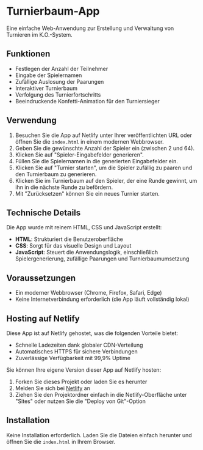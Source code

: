 # Turnierbaum-App

Eine einfache Web-Anwendung zur Erstellung und Verwaltung von Turnieren im K.O.-System.

## Funktionen

- Festlegen der Anzahl der Teilnehmer
- Eingabe der Spielernamen
- Zufällige Auslosung der Paarungen
- Interaktiver Turnierbaum
- Verfolgung des Turnierfortschritts
- Beeindruckende Konfetti-Animation für den Turniersieger

## Verwendung

1. Besuchen Sie die App auf Netlify unter Ihrer veröffentlichten URL oder öffnen Sie die `index.html` in einem modernen Webbrowser.
2. Geben Sie die gewünschte Anzahl der Spieler ein (zwischen 2 und 64).
3. Klicken Sie auf "Spieler-Eingabefelder generieren".
4. Füllen Sie die Spielernamen in die generierten Eingabefelder ein.
5. Klicken Sie auf "Turnier starten", um die Spieler zufällig zu paaren und den Turnierbaum zu generieren.
6. Klicken Sie im Turnierbaum auf den Spieler, der eine Runde gewinnt, um ihn in die nächste Runde zu befördern.
7. Mit "Zurücksetzen" können Sie ein neues Turnier starten.

## Technische Details

Die App wurde mit reinem HTML, CSS und JavaScript erstellt:

- **HTML**: Strukturiert die Benutzeroberfläche
- **CSS**: Sorgt für das visuelle Design und Layout
- **JavaScript**: Steuert die Anwendungslogik, einschließlich Spielergenerierung, zufällige Paarungen und Turnierbaumumsetzung

## Voraussetzungen

- Ein moderner Webbrowser (Chrome, Firefox, Safari, Edge)
- Keine Internetverbindung erforderlich (die App läuft vollständig lokal)

## Hosting auf Netlify

Diese App ist auf Netlify gehostet, was die folgenden Vorteile bietet:

- Schnelle Ladezeiten dank globaler CDN-Verteilung
- Automatisches HTTPS für sichere Verbindungen
- Zuverlässige Verfügbarkeit mit 99,9% Uptime

Sie können Ihre eigene Version dieser App auf Netlify hosten:

1. Forken Sie dieses Projekt oder laden Sie es herunter
2. Melden Sie sich bei [Netlify](https://www.netlify.com/) an
3. Ziehen Sie den Projektordner einfach in die Netlify-Oberfläche unter "Sites" oder nutzen Sie die "Deploy von Git"-Option

## Installation

Keine Installation erforderlich. Laden Sie die Dateien einfach herunter und öffnen Sie die `index.html` in Ihrem Browser. 